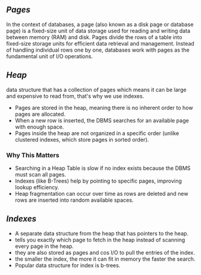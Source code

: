 ## *Pages*
In the context of databases, a page (also known as a disk page or database page) is a fixed-size unit of data storage used for reading and writing data between memory (RAM) and disk.
Pages divide the rows of a table into fixed-size storage units for efficient data retrieval and management. Instead of handling individual rows one by one, databases work with pages as the fundamental unit of I/O operations.

## *Heap*
data structure that has a collection of pages which means it can be large and expensive to read from, that's why we use indexes.
- Pages are stored in the heap, meaning there is no inherent order to how pages are allocated.
- When a new row is inserted, the DBMS searches for an available page with enough space.
- Pages inside the heap are not organized in a specific order (unlike clustered indexes, which store pages in sorted order).

### Why This Matters
- Searching in a Heap Table is slow if no index exists because the DBMS must scan all pages.
- Indexes (like B-Trees) help by pointing to specific pages, improving lookup efficiency.
- Heap fragmentation can occur over time as rows are deleted and new rows are inserted into random available spaces.

## *Indexes*
- A separate data structure from the heap that has pointers to the heap.
- tells you exactly which page to fetch in the heap instead of scanning every page in the heap.
- they are also stored as pages and cos I/O to pull the entries of the index.
- the smaller the index, the more it can fit in memory the faster the search.
- Popular data structure for index is b-trees.

